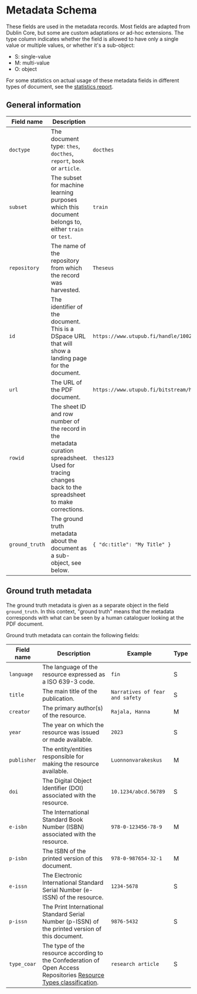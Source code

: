 # Metadata Schema

These fields are used in the metadata records. Most fields are adapted from Dublin Core, but some are custom adaptations or ad-hoc extensions.
The type column indicates whether the field is allowed to have only a single value or multiple values, or whether it's a sub-object:

- S: single-value
- M: multi-value 
- O: object

For some statistics on actual usage of these metadata fields in different types of document, see the [statistics report](statistics.md).

## General information

| Field name                | Description                                                                                                              | Example                                                                                                          | Type |
|---------------------------|--------------------------------------------------------------------------------------------------------------------------|------------------------------------------------------------------------------------------------------------------|------|
| `doctype`                   | The document type: `thes`, `docthes`, `report`, `book` or `article`.                                                   | `docthes`                                                                                                        | S |
| `subset`                    | The subset for machine learning purposes which this document belongs to, either `train` or `test`.                       | `train`                                                                                                          | S |
| `repository`                | The name of the repository from which the record was harvested.                                                         | `Theseus`                                                                                                        | S |
| `id`                        | The identifier of the document. This is a DSpace URL that will show a landing page for the document.                    | `https://www.utupub.fi/handle/10024/148744`                                                                    | S |
| `url`                       | The URL of the PDF document.                                                                                             | `https://www.utupub.fi/bitstream/handle/10024/148744/Kossila_Johannes_opinnayte.pdf`                             | S |
| `rowid`                     | The sheet ID and row number of the record in the metadata curation spreadsheet. Used for tracing changes back to the spreadsheet to make corrections. | `thes123`                                                                                                     | S |
| `ground_truth`              | The ground truth metadata about the document as a sub-object, see below.                                                 | `{ "dc:title": "My Title" }`                                                                                     | O | 

## Ground truth metadata

The ground truth metadata is given as a separate object in the field `ground_truth`. In this context, "ground truth" means that the metadata corresponds with what can be seen by a human cataloguer looking at the PDF document.

Ground truth metadata can contain the following fields:


| Field name                | Description                                                                                                              | Example                                                                                                          | Type |
|---------------------------|--------------------------------------------------------------------------------------------------------------------------|------------------------------------------------------------------------------------------------------------------|------|
| `language`           | The language of the resource expressed as a ISO 639-3 code.                                                               | `fin`                                                                                                            | S |
| `title`                  | The main title of the publication.                                                                                       | `Narratives of fear and safety`                                                                                 | S |
| `creator`     | The primary author(s) of the resource.                                                                                      | `Rajala, Hanna`                                                                                                  | M |
| `year`        | The year on which the resource was issued or made available.                                                              | `2023`                                                                                                     | S |
| `publisher`              | The entity/entities responsible for making the resource available.                                                                 | `Luonnonvarakeskus`                                                                                              | M |
| `doi`         | The Digital Object Identifier (DOI) associated with the resource.                                                          | `10.1234/abcd.56789`                                                                                            | S |
| `e-isbn`      | The International Standard Book Number (ISBN) associated with the resource.                                               | `978-0-123456-78-9`                                                                                             | M |
| `p-isbn`          | The ISBN of the printed version of this document.                                               | `978-0-987654-32-1`                                                                                             | M |
| `e-issn`         | The Electronic International Standard Serial Number (e-ISSN) of the resource.                                               | `1234-5678`                                                                                                      | S |
| `p-issn`         | The Print International Standard Serial Number (p-ISSN) of the printed version of this document.                                                   | `9876-5432`                                                                                                      | S |
| `type_coar`              | The type of the resource according to the Confederation of Open Access Repositories [Resource Types classification](https://vocabularies.coar-repositories.org/resource_types/). | `research article`                                                                                            | S |

